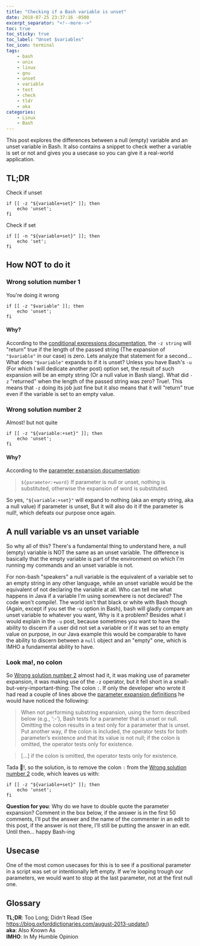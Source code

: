 ```yaml
---
title: "Checking if a Bash variable is unset"
date: 2018-07-25 23:37:16 -0500
excerpt_separator: "<!--more-->"
toc: true
toc_sticky: true
toc_label: "Unset $variables"
toc_icon: terminal
tags:
    - bash
    - unix
    - linux
    - gnu
    - unset
    - variable
    - test
    - check
    - tldr
    - aka
categories:
    - Linux
    - Bash
---
```

This post explores the differences between a null (empty) variable and an unset variable in Bash. It also contains a snippet to check wether a variable is set or not and gives you a usecase so you can give it a real-world application.
<!--more-->

## TL;DR
Check if unset
```
if [[ -z "${variable+set}" ]]; then
    echo 'unset';
fi
```
Check if set
```
if [[ -n "${variable+set}" ]]; then
    echo 'set';
fi
```

## How NOT to do it
### Wrong solution number 1
You're doing it wrong

```
if [[ -z "$variable" ]]; then
    echo 'unset';
fi
```

#### Why?
According to the [conditional expressions documentation](https://www.gnu.org/software/bash/manual/bash.html#Bash-Conditional-Expressions-1), the `-z string` will "return" true if the length of the passed string (The expansion of `"$variable"` in our case) is zero. Lets analyze that statement for a second... What does `"$variable"` expands to if it is unset? Unless you have Bash's `-u` (For which I will dedicate another post) option set, the result of such expansion will be an empty string (Or a null value in Bash slang). What did `-z` "returned" when the length of the passed string was zero? True!. This means that `-z` doing its job just fine but it also means that it will "return" true even if the variable is set to an empty value.

### Wrong solution number 2
Almost! but not quite

```
if [[ -z "${variable:+set}" ]]; then
    echo 'unset';
fi
```

#### Why?
According to the [parameter expansion documentation](https://www.gnu.org/software/bash/manual/bashref.html#Shell-Parameter-Expansion-1):
> `${parameter:+word}`
> If parameter is null or unset, nothing is substituted, otherwise the expansion of word is substituted.

So yes, `"${variable:+set}"` will expand to nothing (aka an empty string, aka a null value) if parameter is unset, But it will also do it if the parameter is null!, which defeats our purpose once again.

## A null variable vs an unset variable
So why all of this? There's a fundamental thing to understand here, a null (empty) variable is NOT the same as an unset variable. The difference is basically that the empty variable is part of the environment on which I'm running my commands and an unset variable is not. 

For non-bash "speakers" a null variable is the equivalent of a variable set to an empty string in any other language, while an unset variable would be the equivalent of not declaring the variable at all. Who can tell me what happens in Java if a variable I'm using somewhere is not declared? The code won't compile!. The world isn't that black or white with Bash though (Again, except if you set the -u option in Bash), bash will gladly compare an unset variable to whatever you want, Why is it a problem? Besides what I would explain in the `-u` post, because sometimes you want to have the ability to discern if a user did not set a variable or if it was set to an empty value on purpose, in our Java example this would be comparable to have the ability to discern between a `null` object and an "empty" one, which is IMHO a fundamental ability to have.

### Look ma!, no colon
So [Wrong solution number 2](#wrong-solution-number-2) almost had it, it was making use of parameter expansion, it was making use of the `-z` operator, but it fell short in a small-but-very-important-thing: The colon `:`. If only the developer who wrote it had read a couple of lines above the [parameter expansion definitions](https://www.gnu.org/software/bash/manual/bashref.html#Shell-Parameter-Expansion-1) he would have noticed the following:
> When not performing substring expansion, using the form described below (e.g., ‘:-’), Bash tests for a parameter that is unset or null. Omitting the colon results in a test only for a parameter that is unset. Put another way, if the colon is included, the operator tests for both parameter’s existence and that its value is not null; if the colon is omitted, the operator tests only for existence.

> [...] if the colon is omitted, the operator tests only for existence.

Tada :tada:!, so the solution, is to remove the colon `:` from the [Wrong solution number 2](#wrong-solution-number-2) code, which leaves us with:

```
if [[ -z "${variable+set}" ]]; then
    echo 'unset';
fi
```

**Question for you**: Why do we have to double quote the parameter expansion? Comment in the box below, if the answer is in the first 50 comments, I'll put the answer and the name of the commenter in an edit to this post, if the answer is not there, I'll still be putting the answer in an edit. Until then... happy Bash-ing

## Usecase
One of the most comon usecases for this is to see if a positional parameter in a script was set or intentionally left empty. If we're looping trough our parameters, we would want to stop at the last parameter, not at the first null one. 

## Glossary
**TL;DR**: Too Long; Didn't Read (See https://blog.oxforddictionaries.com/august-2013-update/)  
**aka**: Also Known As  
**IMHO**: In My Humble Opinion  
